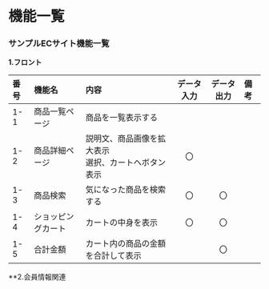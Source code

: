 # 機能一覧
### サンプルECサイト機能一覧
**1.フロント**

|番号|機能名|内容|データ入力|データ出力|備考|
|:---|:---|:---|:---:|:----:|:---|
|1-1|商品一覧ページ|商品を一覧表示する||||
|1-2|商品詳細ページ|説明文、商品画像を拡大表示<br>選択、カートへボタン表示|〇|||
|1-3|商品検索|気になった商品を検索する|〇|〇||
|1-4|ショッピングカート|カートの中身を表示|〇|〇||
|1-5|合計金額|カート内の商品の金額を合計して表示||〇||

**2.会員情報関連
